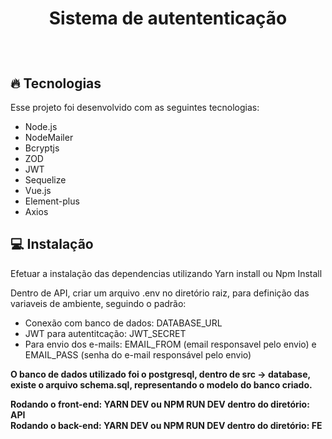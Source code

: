 <h1 align="center">
  <p>Sistema de autententicação</p>
</h1>
<br>

## 🔥 Tecnologias

Esse projeto foi desenvolvido com as seguintes tecnologias:

- Node.js
- NodeMailer
- Bcryptjs
- ZOD
- JWT
- Sequelize
- Vue.js
- Element-plus
- Axios

## 💻 Instalação

<p> 
  Efetuar a instalação das dependencias utilizando Yarn install ou Npm Install 
</p>
<p>
  Dentro de API, criar um arquivo .env no diretório raiz, para definição das variaveis de ambiente, seguindo o padrão:
</p>

* Conexão com banco de dados: DATABASE_URL
* JWT para autentitcação: JWT_SECRET
* Para envio dos e-mails: EMAIL_FROM (email responsavel pelo envio) e EMAIL_PASS (senha do e-mail responsável pelo envio)

<b>O banco de dados utilizado foi o postgresql, dentro de src -> database, existe o arquivo schema.sql, representando o modelo do banco criado.</b>

<b>
 Rodando o front-end: YARN DEV ou NPM RUN DEV dentro do diretório: API
</b>
</br>
<b>Rodando o back-end: YARN DEV ou NPM RUN DEV dentro do diretório: FE</b>
